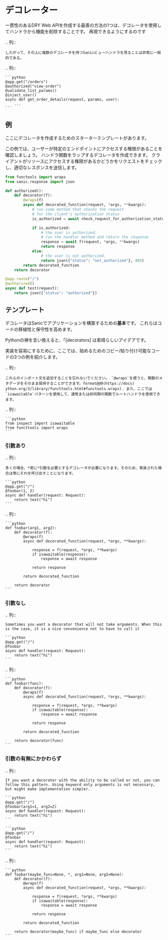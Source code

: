 # デコレーター

一貫性のあるDRY Web APIを作成する最善の方法の1つは、デコレータを使用してハンドラから機能を削除することです。 再現できるようにするのです

.. 列::

```
したがって、その上に複数のデコレータを持つSanicビューハンドラを見ることは非常に一般的である。
```

.. 列::

````
```python
@app.get("/orders")
@authorized("view_order")
@validate_list_params()
@inject_user()
async def get_order_details(request, params, user):
    ...
```
````

## 例

ここにデコレータを作成するためのスターターテンプレートがあります。

この例では、ユーザーが特定のエンドポイントにアクセスする権限があることを確認しましょう。 ハンドラ関数をラップするデコレータを作成できます。 クライアントがリソースにアクセスする権限があるかどうかをリクエストをチェックし、適切なレスポンスを送信します。

```python
from functools import wraps
from sanic.response import json

def authorized():
    def decorator(f):
        @wraps(f)
        async def decorated_function(request, *args, **kwargs):
            # run some method that checks the request
            # for the client's authorization status
            is_authorized = await check_request_for_authorization_status(request)

            if is_authorized:
                # the user is authorized.
                # run the handler method and return the response
                response = await f(request, *args, **kwargs)
                return response
            else:
                # the user is not authorized.
                return json({"status": "not_authorized"}, 403)
        return decorated_function
    return decorator

@app.route("/")
@authorized()
async def test(request):
    return json({"status": "authorized"})
```

## テンプレート

デコレータはSanicでアプリケーションを構築するための**基本**です。 これらはコードの移植性と保守性を高めます。

Pythonの禅を言い換えると、「[decorators] は素晴らしいアイデアです。

実装を容易にするために、ここでは、始めるためのコピー/貼り付け可能なコードの3つの例を紹介します。

.. 列::

```
これらのインポート文を追加することを忘れないでください。 `@wraps`を使うと、関数のメタデータをそのまま保持することができます。format@@0(https://docs) ython.org/3/library/functtools.html#functools.wraps). また、ここでは`isawaitable`パターンを使用して、通常または非同期の関数でルートハンドラを使用できます。
```

.. 列::

````
```python
from inspect import isawaitable
from functtools import wraps
```
````

### 引数あり

.. 列::

````
多くの場合、*常に*引数を必要とするデコレータが必要になります。そのため、実装された場合は常にそれを呼び出すことになります。

```python
@app.get("/")
@foobar(1, 2)
async def handler(request: Request):
    return text("hi")
```
````

.. 列::

````
```python
def foobar(arg1, arg2):
    def decorator(f):
        @wraps(f)
        async def decorated_function(request, *args, **kwargs):

            response = f(request, *args, **kwargs)
            if isawaitable(response):
                response = await response

            return response

        return decorated_function

    return decorator
```
````

### 引数なし

.. 列::

````
Sometimes you want a decorator that will not take arguments. When this is the case, it is a nice convenience not to have to call it

```python
@app.get("/")
@foobar
async def handler(request: Request):
    return text("hi")
```
````

.. 列::

````
```python
def foobar(func):
    def decorator(f):
        @wraps(f)
        async def decorated_function(request, *args, **kwargs):

            response = f(request, *args, **kwargs)
            if isawaitable(response):
                response = await response

            return response

        return decorated_function

    return decorator(func)
```
````

### 引数の有無にかかわらず

.. 列::

````
If you want a decorator with the ability to be called or not, you can follow this pattern. Using keyword only arguments is not necessary, but might make implementation simpler.

```python
@app.get("/")
@foobar(arg1=1, arg2=2)
async def handler(request: Request):
    return text("hi")
```

```python
@app.get("/")
@foobar
async def handler(request: Request):
    return text("hi")
```
````

.. 列::

````
```python
def foobar(maybe_func=None, *, arg1=None, arg2=None):
    def decorator(f):
        @wraps(f)
        async def decorated_function(request, *args, **kwargs):

            response = f(request, *args, **kwargs)
            if isawaitable(response):
                response = await response

            return response

        return decorated_function

    return decorator(maybe_func) if maybe_func else decorator
```
````

